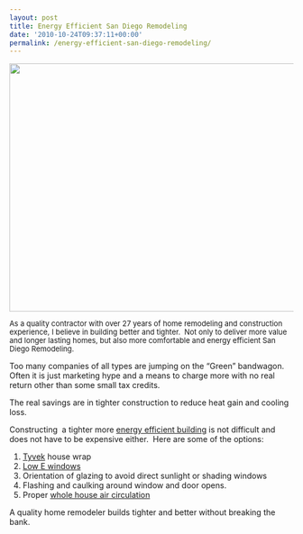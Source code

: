 ```yaml
---
layout: post
title: Energy Efficient San Diego Remodeling
date: '2010-10-24T09:37:11+00:00'
permalink: /energy-efficient-san-diego-remodeling/
---
```

<p style="text-align: center;"><a href="http://www.visionhomesinc.net/energystar.php"><img class="aligncenter size-full wp-image-587" title="ventil2" src="http://murraylampert.com/wp-content/uploads/2010/10/ventil2.jpg" alt="" width="580" height="441" /></a></p>
<span style="font-size: 12.8601px;">As a quality contractor with over 27 years of home remodeling and construction experience, I believe in building better and tighter.  Not only to deliver more value and longer lasting homes, but also more comfortable and energy efficient San Diego Remodeling.</span>

Too many companies of all types are jumping on the “Green” bandwagon.   Often it is just marketing hype and a means to charge more with no real return other than some small tax credits.

The real savings are in tighter construction to reduce heat gain and cooling loss.

Constructing  a tighter more <a href="http://www.5min.com/Video/Energy-Efficient-Homes-107127451">energy efficient building</a> is not difficult and does not have to be expensive either.  Here are some of the options:
<ol>
	<li><a href="http://www2.dupont.com/Tyvek_Weatherization/en_US/products/residential/resi_weather_barriers.html"> Tyvek</a> house wrap</li>
	<li><a href="http://www.andersenwindows.com/"> Low E windows</a></li>
	<li>Orientation of glazing to avoid direct sunlight or shading windows</li>
	<li>Flashing and caulking around window and door opens.</li>
	<li>Proper <a href="http://www.wholehousefan.com/">whole house air circulation</a></li>
</ol>
A quality home remodeler builds tighter and better without breaking the bank.
